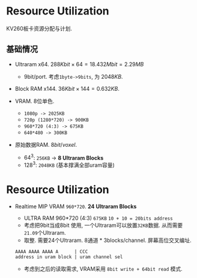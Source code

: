 # Resource Utilization

KV260板卡资源分配与计划.

## 基础情况

- Ultraram x64. $288Kbit × 64 = 18.432Mbit = 2.29MB$
    - 9bit/port. 考虑`1byte->9bits`, 为 $2048KB$.

- Block RAM x144. $36Kbit × 144 = 0.632KB$.


- VRAM. 8位单色. 
  - `1080p -> 2025KB`
  - `720p (1280*720) -> 900KB`
  - `960*720 (4:3) -> 675KB`
  - `640*480 -> 300KB`

- 原始数据RAM. $8bit/voxel$. 
  - $64^3$: `256KB` -> **8 Ultraram Blocks**
  - $128^3$: `2048KB` (基本撑满全部uram容量)


# Resource Utilization

- Realtime MIP VRAM `960*720`. **24 Ultraram Blocks**
  - ULTRA RAM 960*720 (4:3) `675KB` `10 + 10 = 20bits address`
  - 考虑把9bit当成8bit 使用, 一个Ultraram可以放置`32KB`数据. 从而需要`21.09`个Ultraram. 
  - 取整. 需要24个Ultraram. 8通道 * 3blocks/channel. 屏幕高位交叉编址.  

  ```plain text
  AAAA AAAA AAAA A      | CCC
  address in uram block | uram channel sel
  ```

  - 考虑到之后的读取需求, VRAM采用 `8bit write + 64bit read` 模式.